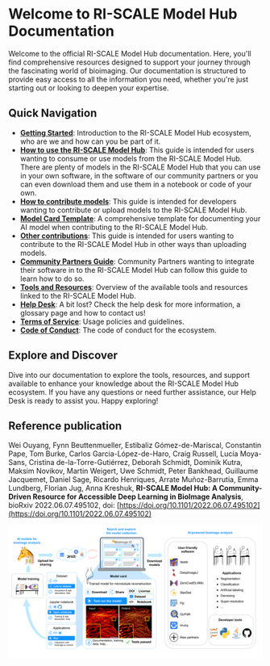 # Welcome to RI-SCALE Model Hub Documentation

Welcome to the official RI-SCALE Model Hub documentation. Here, you'll find comprehensive resources designed to support your journey through the fascinating world of bioimaging. Our documentation is structured to provide easy access to all the information you need, whether you're just starting out or looking to deepen your expertise.

## Quick Navigation

- **[Getting Started](/getting_started/README.md)**: Introduction to the RI-SCALE Model Hub ecosystem, who are we and how can you be part of it.
- **[How to use the RI-SCALE Model Hub](/guides/user-guide.md)**: This guide is intended for users wanting to consume or use models from the RI-SCALE Model Hub. There are plenty of models in the RI-SCALE Model Hub that you can use in your own software, in the software of our community partners or you can even download them and use them in a notebook or code of your own.
- **[How to contribute models](/guides/developers-guide.md)**: This guide is intended for developers wanting to contribute or upload models to the RI-SCALE Model Hub. 
- **[Model Card Template](/model-card-template.md)**: A comprehensive template for documenting your AI model when contributing to the RI-SCALE Model Hub.
- **[Other contributions](/guides/other-contributions-guide.md)**: This guide is intended for users wanting to contribute to the RI-SCALE Model Hub in other ways than uploading models.
- **[Community Partners Guide](/guides/community-partners-guide.md)**: Community Partners wanting to integrate their software in to the RI-SCALE Model Hub can follow this guide to learn how to do so. 
- **[Tools and Resources](/tools_and_resources/README.md)**: Overview of the available tools and resources linked to the RI-SCALE Model Hub.
- **[Help Desk](/help_desk/README.md)**: A bit lost? Check the help desk for more information, a glossary page and how to contact us!
- **[Terms of Service](/terms_of_service.md)**: Usage policies and guidelines.
- **[Code of Conduct](/CODE_OF_CONDUCT.md)**: The code of conduct for the ecosystem.

## Explore and Discover

Dive into our documentation to explore the tools, resources, and support available to enhance your knowledge about the RI-SCALE Model Hub ecosystem. If you have any questions or need further assistance, our Help Desk is ready to assist you. Happy exploring!

## Reference publication
Wei Ouyang, Fynn Beuttenmueller, Estibaliz Gómez-de-Mariscal, Constantin Pape, Tom Burke, Carlos Garcia-López-de-Haro, Craig Russell, Lucía Moya-Sans, Cristina de-la-Torre-Gutiérrez, Deborah Schmidt, Dominik Kutra, Maksim Novikov, Martin Weigert, Uwe Schmidt, Peter Bankhead, Guillaume Jacquemet, Daniel Sage, Ricardo Henriques, Arrate Muñoz-Barrutia, Emma Lundberg, Florian Jug, Anna Kreshuk, **RI-SCALE Model Hub: A Community-Driven Resource for Accessible Deep Learning in BioImage Analysis**, bioRxiv 2022.06.07.495102, doi: [https://doi.org/10.1101/2022.06.07.495102](https://doi.org/10.1101/2022.06.07.495102)

<img src="./bioimage-io-paper-figure-1.png" align="center" width="1000"/>

